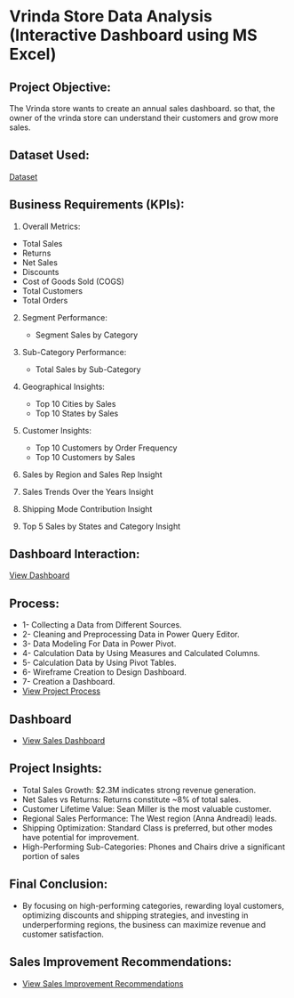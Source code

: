 # Vrinda Store Data Analysis (Interactive Dashboard using MS Excel)

## Project Objective:
The Vrinda store wants to create an annual sales dashboard. so that, the owner of the vrinda store can understand their customers and grow more sales.

## Dataset Used:
  <a href="https://github.com/DoniaAl-badawi23/Data-Analysis-Dashboard/blob/main/1-%20Raw%20Data%20-%20Business%20Data%20Set.xlsx">Dataset</a>

## Business Requirements (KPIs):
1. Overall Metrics:
 - Total Sales
 - Returns
 - Net Sales
 - Discounts 
 - Cost of Goods Sold (COGS)
 - Total Customers
 - Total Orders

2. Segment Performance:
   - Segment Sales by Category
 
3. Sub-Category Performance:
   - Total Sales by Sub-Category
   
4. Geographical Insights:
   - Top 10 Cities by Sales
   - Top 10 States by Sales

5. Customer Insights:
   - Top 10 Customers by Order Frequency
   - Top 10 Customers by Sales
   
6. Sales by Region and Sales Rep Insight

7. Sales Trends Over the Years Insight

8. Shipping Mode Contribution Insight

9. Top 5 Sales by States and Category Insight

## Dashboard Interaction:
  <a href="https://github.com/DoniaAl-badawi23/Data-Analysis-Dashboard/blob/main/SalesDashboard.xlsx">View Dashboard</a>

## Process:
  - 1- Collecting a Data from Different Sources.
  - 2- Cleaning and Preprocessing Data in Power Query Editor.
  - 3- Data Modeling For Data in Power Pivot.
  - 4- Calculation Data by Using Measures and Calculated Columns.
  - 5- Calculation Data by Using Pivot Tables.
  - 6- Wireframe Creation to Design Dashboard.
  - 7- Creation a Dashboard.
  - <a href="https://github.com/DoniaAl-badawi23/Data-Analysis-Dashboard/blob/main/%D9%85%D8%B4%D8%B1%D9%88%D8%B9.docx">View Project Process</a>

  ## Dashboard
 - <a href="https://github.com/DoniaAl-badawi23/Data-Analysis-Dashboard/blob/main/Screenshot%202025-02-06%20124512.png">View Sales Dashboard</a>

  ## Project Insights:
  - Total Sales Growth: $2.3M indicates strong revenue generation.
  - Net Sales vs Returns: Returns constitute ~8% of total sales.
  - Customer Lifetime Value: Sean Miller is the most valuable customer.
  - Regional Sales Performance: The West region (Anna Andreadi) leads.
  - Shipping Optimization: Standard Class is preferred, but other modes have potential for improvement.
  - High-Performing Sub-Categories: Phones and Chairs drive a significant portion of sales
  
  ## Final Conclusion:
  - By focusing on high-performing categories, rewarding loyal customers, optimizing discounts and shipping strategies, and investing in underperforming regions, the business can 
    maximize revenue and customer satisfaction.

  ## Sales Improvement Recommendations:
  - <a href="https://github.com/DoniaAl-badawi23/Data-Analysis-Dashboard/blob/main/Sales%20Improvment%20Recommendations%20.docx">View Sales Improvement Recommendations</a>
